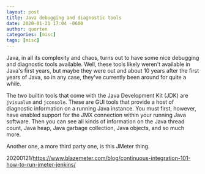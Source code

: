 ```yaml
---
layout: post
title: Java debugging and diagnostic tools
date: 2020-01-21 17:04 -0600
author: quorten
categories: [misc]
tags: [misc]
---
```


Java, in all its complexity and chaos, turns out to have some nice
debugging and diagnostic tools available.  Well, these tools likely
weren't available in Java's first years, but maybe they were out and
about 10 years after the first years of Java, so in any case, they've
currently been around for quite a while.

The two builtin tools that come with the Java Development Kit (JDK)
are `jvisualvm` and `jconsole`.  These are GUI tools that provide a
host of diagnostic information on a running Java instance.  You must
first, however, have enabled support for the JMX connection within
your running Java software.  Then you can see all kinds of information
on the Java thread count, Java heap, Java garbage collection, Java
objects, and so much more.

Another one, a more third party one, is this JMeter thing.

20200121/https://www.blazemeter.com/blog/continuous-integration-101-how-to-run-jmeter-jenkins/
